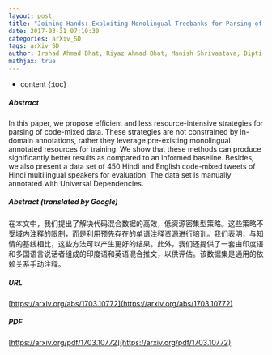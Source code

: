 ```yaml
---
layout: post
title: "Joining Hands: Exploiting Monolingual Treebanks for Parsing of Code-mixing Data"
date: 2017-03-31 07:10:30
categories: arXiv_SD
tags: arXiv_SD
author: Irshad Ahmad Bhat, Riyaz Ahmad Bhat, Manish Shrivastava, Dipti Misra Sharma
mathjax: true
---
```


* content
{:toc}

##### Abstract
In this paper, we propose efficient and less resource-intensive strategies for parsing of code-mixed data. These strategies are not constrained by in-domain annotations, rather they leverage pre-existing monolingual annotated resources for training. We show that these methods can produce significantly better results as compared to an informed baseline. Besides, we also present a data set of 450 Hindi and English code-mixed tweets of Hindi multilingual speakers for evaluation. The data set is manually annotated with Universal Dependencies.

##### Abstract (translated by Google)
在本文中，我们提出了解决代码混合数据的高效，低资源密集型策略。这些策略不受域内注释的限制，而是利用预先存在的单语注释资源进行培训。我们表明，与知情的基线相比，这些方法可以产生更好的结果。此外，我们还提供了一套由印度语和多国语言说话者组成的印度语和英语混合推文，以供评估。该数据集是通用的依赖关系手动注释。

##### URL
[https://arxiv.org/abs/1703.10772](https://arxiv.org/abs/1703.10772)

##### PDF
[https://arxiv.org/pdf/1703.10772](https://arxiv.org/pdf/1703.10772)

